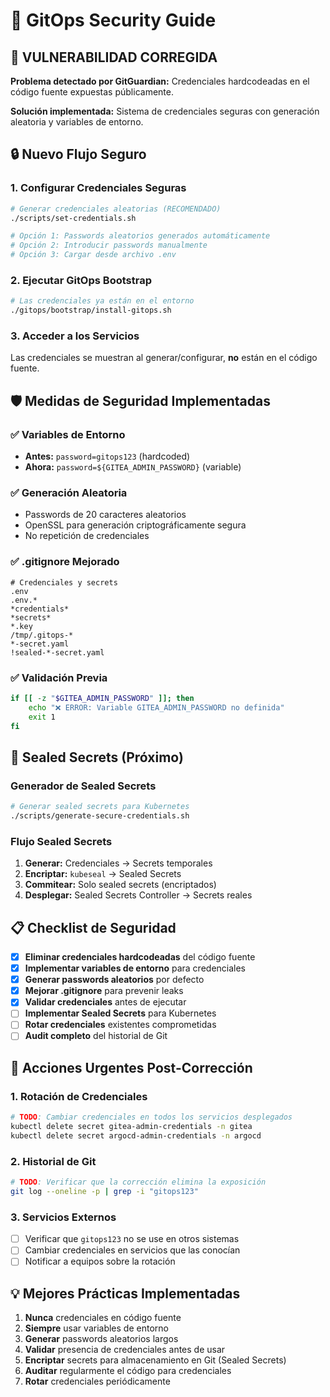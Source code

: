 # 🔐 GitOps Security Guide

## 🚨 VULNERABILIDAD CORREGIDA

**Problema detectado por GitGuardian:** Credenciales hardcodeadas en el código fuente expuestas públicamente.

**Solución implementada:** Sistema de credenciales seguras con generación aleatoria y variables de entorno.

## 🔒 Nuevo Flujo Seguro

### 1. Configurar Credenciales Seguras

```bash
# Generar credenciales aleatorias (RECOMENDADO)
./scripts/set-credentials.sh

# Opción 1: Passwords aleatorios generados automáticamente
# Opción 2: Introducir passwords manualmente  
# Opción 3: Cargar desde archivo .env
```

### 2. Ejecutar GitOps Bootstrap

```bash
# Las credenciales ya están en el entorno
./gitops/bootstrap/install-gitops.sh
```

### 3. Acceder a los Servicios

Las credenciales se muestran al generar/configurar, **no** están en el código fuente.

## 🛡️ Medidas de Seguridad Implementadas

### ✅ Variables de Entorno
- **Antes:** `password=gitops123` (hardcoded)
- **Ahora:** `password=${GITEA_ADMIN_PASSWORD}` (variable)

### ✅ Generación Aleatoria
- Passwords de 20 caracteres aleatorios
- OpenSSL para generación criptográficamente segura
- No repetición de credenciales

### ✅ .gitignore Mejorado
```gitignore
# Credenciales y secrets
.env
.env.*
*credentials*
*secrets*
*.key
/tmp/.gitops-*
*-secret.yaml
!sealed-*-secret.yaml
```

### ✅ Validación Previa
```bash
if [[ -z "$GITEA_ADMIN_PASSWORD" ]]; then
    echo "❌ ERROR: Variable GITEA_ADMIN_PASSWORD no definida"
    exit 1
fi
```

## 🔐 Sealed Secrets (Próximo)

### Generador de Sealed Secrets
```bash
# Generar sealed secrets para Kubernetes
./scripts/generate-secure-credentials.sh
```

### Flujo Sealed Secrets
1. **Generar:** Credenciales → Secrets temporales
2. **Encriptar:** `kubeseal` → Sealed Secrets
3. **Commitear:** Solo sealed secrets (encriptados) 
4. **Desplegar:** Sealed Secrets Controller → Secrets reales

## 📋 Checklist de Seguridad

- [x] **Eliminar credenciales hardcodeadas** del código fuente
- [x] **Implementar variables de entorno** para credenciales  
- [x] **Generar passwords aleatorios** por defecto
- [x] **Mejorar .gitignore** para prevenir leaks
- [x] **Validar credenciales** antes de ejecutar
- [ ] **Implementar Sealed Secrets** para Kubernetes
- [ ] **Rotar credenciales** existentes comprometidas
- [ ] **Audit completo** del historial de Git

## 🚨 Acciones Urgentes Post-Corrección

### 1. Rotación de Credenciales
```bash
# TODO: Cambiar credenciales en todos los servicios desplegados
kubectl delete secret gitea-admin-credentials -n gitea
kubectl delete secret argocd-admin-credentials -n argocd
```

### 2. Historial de Git
```bash
# TODO: Verificar que la corrección elimina la exposición
git log --oneline -p | grep -i "gitops123"
```

### 3. Servicios Externos
- [ ] Verificar que `gitops123` no se use en otros sistemas
- [ ] Cambiar credenciales en servicios que las conocían
- [ ] Notificar a equipos sobre la rotación

## 💡 Mejores Prácticas Implementadas

1. **Nunca** credenciales en código fuente
2. **Siempre** usar variables de entorno
3. **Generar** passwords aleatorios largos
4. **Validar** presencia de credenciales antes de usar
5. **Encriptar** secrets para almacenamiento en Git (Sealed Secrets)
6. **Auditar** regularmente el código para credenciales
7. **Rotar** credenciales periódicamente